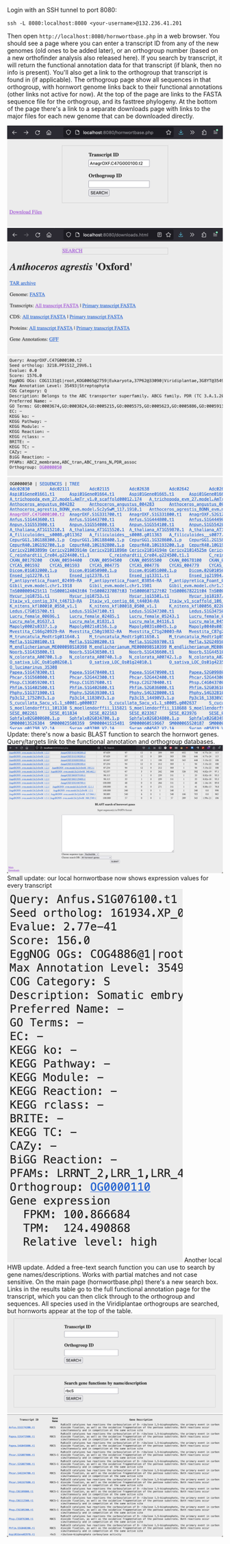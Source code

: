 Login with an SSH tunnel to port 8080:
```
ssh -L 8080:localhost:8080 <your-username>@132.236.41.201
```
Then open `http://localhost:8080/hornwortbase.php` in a web browser. You should see a page where you can enter a transcript ID from any of the new genomes (old ones to be added later), or an 
orthogroup number (based on a new orthofinder analysis also released here).
If you search by transcript, it will return the functional annotation data for that transcript (if blank, then no info is present). You'll also get a link to the orthogroup that transcript is found 
in (if applicable).
The orthogroup page show all sequences in that orthogroup, with hornwort genome links back to their functional annotations (other links not active for now). At the top of the page are links to the 
FASTA sequence file for the orthogroup, and its fasttree phylogeny.
At the bottom of the page there's a link to a separate downloads page with links to the major files for each new genome that can be downloaded directly.

<img src="images/Screenshot_2023-04-26_at_11.05.40_AM.png">
<img src="images/Screenshot_2023-04-26_at_11.06.13_AM.png">
<img src="images/Screenshot_2023-04-26_at_11.06.46_AM.png">
<img src="images/Screenshot_2023-04-26_at_11.07.03_AM.png">
Update: there's now a basic BLAST function to search the hornwort genes. Query/targets link to the functional annotation and orthogroup databases.
<img src="images/Screenshot_2023-04-26_at_11.02.27_PM.png">
Small update: our local hornwortbase now shows expression values for every transcript
<img src="images/Screenshot_2023-05-07_at_9.47.53_PM.png">
Another local HWB update. Added a free-text search function you can use to search by gene names/descriptions. Works with partial matches and not case sensitive.  On the main page (hornwortbase.php) 
there's a new search box. Links in the results table go to the full functional annotation page for the transcript, which you can then click through to the orthogroup and sequences. All species used 
in the Viridiplantae orthogroups are searched, but hornworts appear at the top of the table.
 <img src="images/Screenshot_2023-05-18_at_12.18.40_PM.png">
<img src="images/Screenshot_2023-05-18_at_12.18.28_PM.png">


